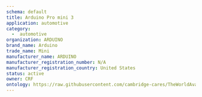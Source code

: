 ```yaml
---
schema: default
title: Arduino Pro mini 3
application: automotive
category:
  -  automotive
organization: ARDUINO
brand_name: Arduino
trade_name: Mini
manufacturer_name: ARDUINO
manufacturer_registration_number: N/A
manufacturer_registration_country: United States
status: active
owner: CRF
ontology: https://raw.githubusercontent.com/cambridge-cares/TheWorldAvatar/dev-composite-materials-ontology/JPS_Ontology/ontology/ontomatpassport/ontomatpassport.owl
---
```

